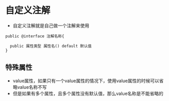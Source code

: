 # 自定义注解

* 自定义注解就是自己做一个注解来使用

```
public @interface 注解名称{

  public 属性类型 属性名() default 默认值
}
``` 

## 特殊属性

* value属性，如果只有一个value属性的情况下，使用value属性的时候可以省略value名称不写
* 但是如果有多个属性，且多个属性没有默认值，那么value名称是不能省略的
